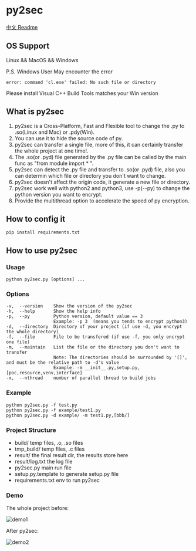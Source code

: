 # py2sec

[中文 Readme](https://github.com/cckuailong/py2sec/blob/master/README.md)

## OS Support

Linux && MacOS && Windows

P.S. Windows User May encounter the error

```
error: command 'cl.exe' failed: No such file or directory
```

Please install Visual C++ Build Tools matches your Win version

## What is py2sec

1. py2sec is a Cross-Platform, Fast and Flexible tool to change the .py to .so(Linux and Mac) or .pdy(Win).
2. You can use it to hide the source code of py.
3. py2sec can transfer a single file, more of this, it can certainly transfer the whole project at one time!.
4. The .so(or .pyd) file generated by the .py file can be called by the main func as "from module import * ".
5. py2sec can detect the .py file and transfer to .so(or .pyd) file, also you can determin which file or directory you don't want to change.
6. py2sec doesn't affect the origin code, it generate a new file or directory.
7. py2sec work well with python2 and python3, use -p(--py) to change the python version you want to encrypt.
8. Provide the multithread option to accelerate the speed of py encryption.

## How to config it

```
pip install requirements.txt
```

## How to use py2sec

### Usage

```
python py2sec.py [options] ...
```

### Options

```
-v,  --version    Show the version of the py2sec
-h,  --help       Show the help info
-p,  --py         Python version, default value == 3
                  Example: -p 3  (means you tends to encrypt python3)
-d,  --directory  Directory of your project (if use -d, you encrypt the whole directory)
-f,  --file       File to be transfered (if use -f, you only encrypt one file)
-m,  --maintain   List the file or the directory you don't want to transfer
                  Note: The directories should be surrounded by '[]', and must be the relative path to -d's value
                  Example: -m __init__.py,setup.py,[poc,resource,venv,interface]
-x,  --nthread    number of parallel thread to build jobs
```

### Example

```
python py2sec.py -f test.py
python py2sec.py -f example/test1.py
python py2sec.py -d example/ -m test1.py,[bbb/]
```

### Project Structure

- build/              temp files, .o, .so files
- tmp_build/          temp files, .c files
- result/             the final result dir, the results store here
- result/log.txt      the log file
- py2sec.py           main run file
- setup.py.template   to generate setup.py file
- requirements.txt    env to run py2sec

### Demo

The whole project before:

![demo1](https://github.com/cckuailong/py2sec/blob/master/img/1.png)

After py2sec:

![demo2](https://github.com/cckuailong/py2sec/blob/master/img/2.png)
